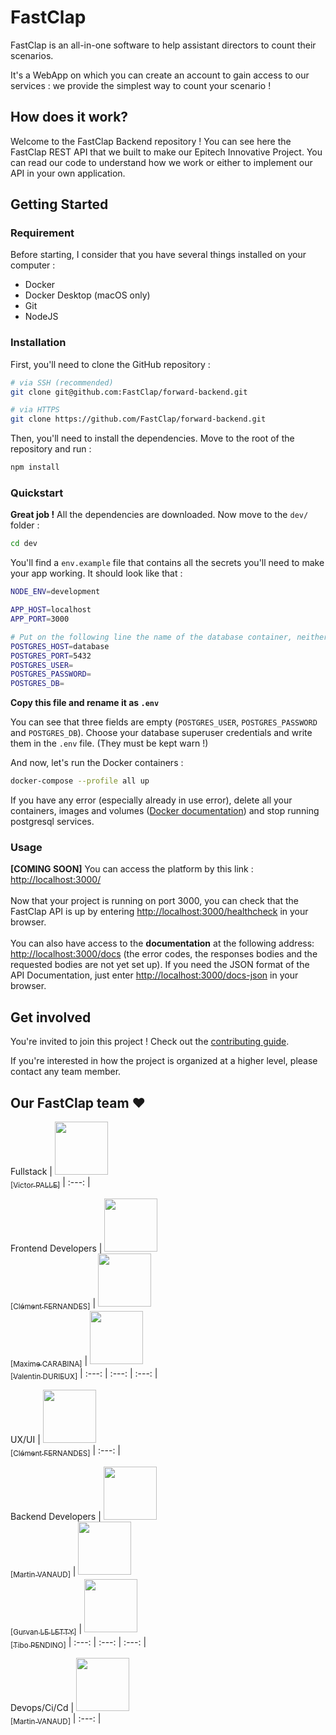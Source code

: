 # FastClap

FastClap is an all-in-one software to help assistant directors to count their scenarios.

It's a WebApp on which you can create an account to gain access to our services :
we provide the simplest way to count your scenario !

## How does it work?

Welcome to the FastClap Backend repository !
You can see here the FastClap REST API that we built to make our Epitech Innovative Project.
You can read our code to understand how we work or either to implement our API in your own application.

## Getting Started

### Requirement

Before starting, I consider that you have several things installed on your computer :
- Docker
- Docker Desktop (macOS only)
- Git
- NodeJS

### Installation

First, you'll need to clone the GitHub repository :
```bash
# via SSH (recommended)
git clone git@github.com:FastClap/forward-backend.git

# via HTTPS
git clone https://github.com/FastClap/forward-backend.git
```

Then, you'll need to install the dependencies.
Move to the root of the repository and run :
```bash
npm install
```

### Quickstart

**Great job !** All the dependencies are downloaded.
Now move to the `dev/` folder :
```bash
cd dev
```

You'll find a `env.example` file that contains all the secrets you'll need to make your app working.
It should look like that :
```bash
NODE_ENV=development

APP_HOST=localhost
APP_PORT=3000

# Put on the following line the name of the database container, neither localhost nor 127.0.0.1
POSTGRES_HOST=database
POSTGRES_PORT=5432
POSTGRES_USER=
POSTGRES_PASSWORD=
POSTGRES_DB=
```

**Copy this file and rename it as `.env`**

You can see that three fields are empty (`POSTGRES_USER`, `POSTGRES_PASSWORD` and `POSTGRES_DB`).
Choose your database superuser credentials and write them in the `.env` file. (They must be kept warn !)

And now, let's run the Docker containers :
```bash
docker-compose --profile all up
```

If you have any error (especially already in use error), delete all your containers, images and volumes ([Docker documentation](https://docs.docker.com/engine/reference/commandline/rm/)) and stop running postgresql services.
### Usage

**[COMING SOON]** You can access the platform by this link :  [http://localhost:3000/](http://localhost:3000/)</br></br>
Now that your project is running on port 3000, you can check that the FastClap API is up by entering [http://localhost:3000/healthcheck](http://localhost:3000/healthcheck) in your browser.</br></br>
You can also have access to the **documentation** at the following address: [http://localhost:3000/docs](http://localhost:3000/docs) (the error codes, the responses bodies and the requested bodies are not yet set up). If you need the JSON format of the API Documentation, just enter [http://localhost:3000/docs-json](http://localhost:3000/docs-json) in your browser.

## Get involved

You're invited to join this project ! Check out the [contributing guide](./CONTRIBUTING.md).

If you're interested in how the project is organized at a higher level, please contact any team member.

## Our FastClap team :heart:

Fullstack
| [<img src="https://github.com/victorpalle.png?size=85" width=85><br><sub>[Victor PALLE]</sub>](https://github.com/victorpalle)
| :---: |

Frontend Developers
| [<img src="https://github.com/Clement-Fernandes.png?size=85" width=85><br><sub>[Clément FERNANDES]</sub>](https://github.com/Clement-Fernandes) | [<img src="https://github.com/maxime-carabina.png?size=85" width=85><br><sub>[Maxime CARABINA]</sub>](https://github.com/maxime-carabina) | [<img src="https://github.com/ValentinDurieux.png?size=85" width=85><br><sub>[Valentin DURIEUX]</sub>](https://github.com/ValentinDurieux)
| :---: | :---: | :---: |

UX/UI
| [<img src="https://github.com/Clement-Fernandes.png?size=85" width=85><br><sub>[Clément FERNANDES]</sub>](https://github.com/Clement-Fernandes)
| :---: |

Backend Developers
| [<img src="https://github.com/martinvanaud.png?size=85" width=85><br><sub>[Martin VANAUD]</sub>](https://github.com/martinvanaud) | [<img src="https://github.com/Gurvan-Le-Letty.png?size=85" width=85><br><sub>[Gurvan LE LETTY]</sub>](https://github.com/Gurvan-Le-Letty) | [<img src="https://github.com/tibo-pdn.png?size=85" width=85><br><sub>[Tibo PENDINO]</sub>](https://github.com/tibo-pdn)
| :---: | :---: | :---: |

Devops/Ci/Cd
| [<img src="https://github.com/martinvanaud.png?size=85" width=85><br><sub>[Martin VANAUD]</sub>](https://github.com/martinvanaud)
| :---: |

